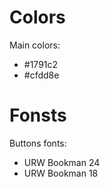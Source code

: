 
# Colors

Main colors:

- #1791c2
- #cfdd8e

# Fonsts

Buttons fonts:

- URW Bookman 24
- URW Bookman 18
